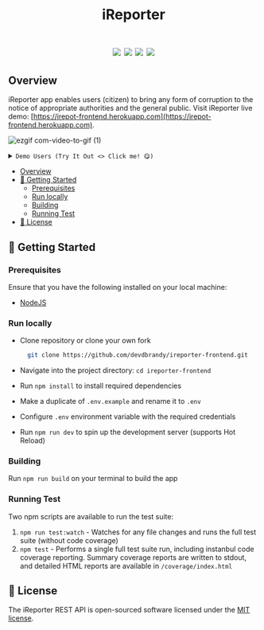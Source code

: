 <h1 align="center">iReporter<h1>

<p align="center">
  <a href="https://circleci.com/gh/devdbrandy/ireporter-frontend">
    <img src="https://circleci.com/gh/devdbrandy/ireporter-frontend.svg?style=svg"></a>
  <a href="https://codeclimate.com/github/devdbrandy/ireporter-frontend/maintainability"><img src="https://api.codeclimate.com/v1/badges/4ea779147d454d8fa543/maintainability" /></a>
  <a href="https://codeclimate.com/github/devdbrandy/ireporter-frontend/test_coverage"><img src="https://api.codeclimate.com/v1/badges/4ea779147d454d8fa543/test_coverage" /></a>
  <a href="https://opensource.org/licenses/MIT">
    <img src="https://img.shields.io/badge/License-MIT-brightgreen.svg"></a>
</p>

## Overview

iReporter app enables users (citizen) to bring any form of corruption to the notice of appropriate authorities and the general public. Visit iReporter live demo: [https://irepot-frontend.herokuapp.com](https://irepot-frontend.herokuapp.com).

![ezgif com-video-to-gif (1)](https://user-images.githubusercontent.com/30989030/56726768-54874180-6747-11e9-9014-6050c2ec003a.gif)

<details>
<summary><code>Demo Users (Try It Out <> Click me! 😋)</code></summary>

| Username  | Password | Access       |
|-----------|----------|--------------|
| `admin`   | `secret` | Admin Access |
| `user123` | `secret` | User Access  |
</details>

<!-- TOC depthFrom:2 -->

- [Overview](#overview)
- [:rocket: Getting Started](#1-rocket-getting-started)
  - [Prerequisites](#11-prerequisites)
  - [Run locally](#12-run-locally)
  - [Building](#13-building)
  - [Running Test](#14-running-test)
- [:pencil: License](#2-pencil-license)

<!-- /TOC -->

## :rocket: Getting Started

### Prerequisites

Ensure that you have the following installed on your local machine:

- [NodeJS](https://nodejs.org/en/download/)

### Run locally

- Clone repository or clone your own fork

  ```bash
    git clone https://github.com/devdbrandy/ireporter-frontend.git
  ```

- Navigate into the project directory: `cd ireporter-frontend`
- Run `npm install` to install required dependencies
- Make a duplicate of `.env.example` and rename it to `.env`
- Configure `.env` environment variable with the required credentials
- Run `npm run dev` to spin up the development server (supports Hot Reload)

### Building

Run `npm run build` on your terminal to build the app

### Running Test

Two npm scripts are available to run the test suite:

1. `npm run test:watch` - Watches for any file changes and runs the full test suite (without code coverage)
2. `npm test` - Performs a single full test suite run, including instanbul code coverage reporting. Summary coverage reports are written to stdout, and detailed HTML reports are available in `/coverage/index.html`

## :pencil: License

The iReporter REST API is open-sourced software licensed under the [MIT license](https://opensource.org/licenses/MIT).
